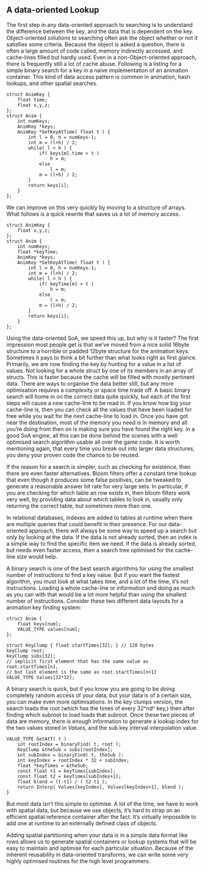 A data-oriented Lookup
--------------------

The first step in any data-oriented approach to searching is to
understand the difference between the key, and the data that is
dependent on the key. Object-oriented solutions to searching often ask
the object whether or not it satisfies some criteria. Because the object
is asked a question, there is often a large amount of code called,
memory indirectly accessed, and cache-lines filled but hardly used. Even
in a non-Object-oriented approach, there is frequently still a lot of
cache abuse. Following is a listing for a simple binary search for a key
in a naive implementation of an animation container. This kind of data
access pattern is common in animation, hash lookups, and other spatial
searches.

~~~~ {caption="Binary" search="" for="" a="" given="" time="" value=""}
struct AnimKey {
    float time;
    float x,y,z;
};
struct Anim {
    int numKeys;
    AnimKey *keys;
    AnimKey *GetKeyAtTime( float t ) {
        int l = 0, h = numKeys-1;
        int m = (l+h) / 2;
        while( l < h ) {
            if( keys[m].time > t )
                h = m;
            else
                l = m;
            m = (l+h) / 2;
        }
        return keys[i];
    }
};
~~~~

We can improve on this very quickly by moving to a structure of arrays.
What follows is a quick rewrite that saves us a lot of memory access.

~~~~ {caption="Binary" search="" for="" a="" given="" time="" value=""}
struct AnimKey {
    float x,y,z;
};
struct Anim {
    int numKeys;
    float *keyTime;
    AnimKey *keys;
    AnimKey *GetKeyAtTime( float t ) {
        int l = 0, h = numKeys-1;
        int m = (l+h) / 2;
        while( l < h ) {
            if( keyTime[m] > t )
                h = m;
            else
                l = m;
            m = (l+h) / 2;
        }
        return keys[i];
    }
};
~~~~

Using the data-oriented SoA, we speed this up, but why is it faster? The
first impression most people get is that we’ve moved from a nice solid
16byte structure to a horrible or padded 12byte structure for the
animation keys. Sometimes it pays to think a bit further than what looks
right as first glance. Primarily, we are now finding the key by hunting
for a value in a list of values. Not looking for a whole struct by one
of its members in an array of structs. This is faster because the cache
will be filled with mostly pertinent data. There are ways to organise
the data better still, but any more optimisation requires a complexity
or space time trade off. A basic binary search will home in on the
correct data quite quickly, but each of the first steps will cause a new
cache-line to be read in. If you know how big your cache-line is, then
you can check all the values that have been loaded for free while you
wait for the next cache-line to load in. Once you have got near the
destination, most of the memory you need is in memory and all you’re
doing from then on is making sure you have found the right key. In a
good SoA engine, all this can be done behind the scenes with a well
optimised search algorithm usable all over the game code. It is worth
mentioning again, that every time you break out into larger data
structures, you deny your proven code the chance to be reused.

If the reason for a search is simpler, such as checking for existence,
then there are even faster alternatives. Bloom filters offer a constant
time lookup that even though it produces some false positives, can be
tweaked to generate a reasonable answer hit rate for very large sets. In
particular, if you are checking for which table an row exists in, then
bloom filters work very well, by providing data about which tables to
look in, usually only returning the correct table, but sometimes more
than one.

In relational databases, indexes are added to tables at runtime when
there are multiple queries that could benefit in their presence. For our
data-oriented approach, there will always be some way to speed up a
search but only by looking at the data. If the data is not already
sorted, then an index is a simple way to find the specific item we need.
If the data is already sorted, but needs even faster access, then a
search tree optimised for the cache-line size would help.

A binary search is one of the best search algorithms for using the
smallest number of instructions to find a key value. But if you want the
fastest algorithm, you must look at what takes time, and a lot of the
time, it’s not instructions. Loading a whole cache-line or information
and doing as much as you can with that would be a lot more helpful than
using the smallest number of instructions. Consider these two different
data layouts for a animation key finding system:

~~~~ {caption="Anim" key="" formats=""}
struct Anim {
    float keys[num];
    VALUE_TYPE values[num];
};

struct KeyClump { float startTimes[32]; } // 128 bytes
keyClump root;
keyClump subs[32];
// implicit first element that has the same value as root.startTimes[n],
// but last element is the same as root.startTimes[n+1]
VALUE_TYPE Values[32*32];
~~~~

A binary search is quick, but if you know you are going to be doing
completely random access of your data, but your data is of a certain
size, you can make even more optimisations. In the key clumps version,
the search loads the root (which has the times of every 32^nd^ key,)
then after finding which subroot to load loads that subroot. Once these
two pieces of data are memory, there is enough information to generate a
lookup index for the two values stored in <span>*Values*</span>, and the
sub key interval interpolation value.

~~~~ {caption="Finding" in="" the="" clump=""}
VALUE_TYPE GetAtT( t ) 
    int rootIndex = binaryFind( t, root );
    KeyClump &theSub = subs[rootIndex];
    int subIndex = binaryFind( t, theSub );
    int keyIndex = rootIndex * 32 + subIndex;
    float *keyTimes = &theSub;
    const float t1 = keyTimes[subIndex];
    const float t2 = keyTimes[subIndex+1];
    float blend = (t-t1) / ( t2-t1 );
    return Interp( Values[keyIndex], Values[keyIndex+1], blend );
}
~~~~

But most data isn’t this simple to optimise. A lot of the time, we have
to work with spatial data, but because we use objects, it’s hard to
strap on an efficient spatial reference container after the fact. It’s
virtually impossible to add one at runtime to an externally defined
class of objects.

Adding spatial partitioning when your data is in a simple data format
like rows allows us to generate spatial containers or lookup systems
that will be easy to maintain and optimise for each particular
situation. Because of the inherent reusability in data-oriented
transforms, we can write some very highly optimised routines for the
high level programmers.

